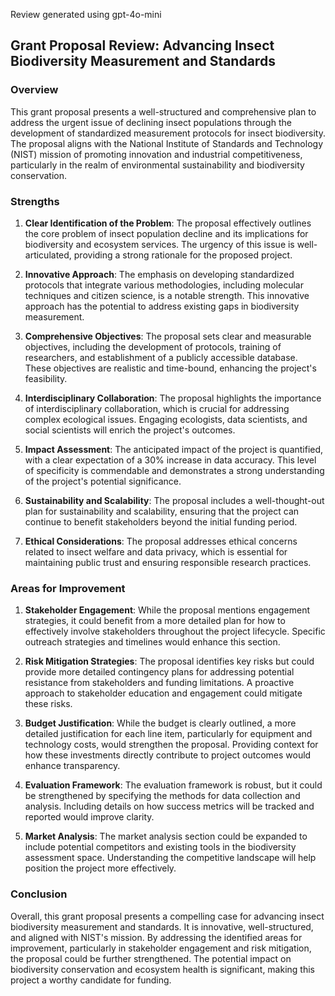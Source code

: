 Review generated using gpt-4o-mini

## Grant Proposal Review: Advancing Insect Biodiversity Measurement and Standards

### Overview

This grant proposal presents a well-structured and comprehensive plan to address the urgent issue of declining insect populations through the development of standardized measurement protocols for insect biodiversity. The proposal aligns with the National Institute of Standards and Technology (NIST) mission of promoting innovation and industrial competitiveness, particularly in the realm of environmental sustainability and biodiversity conservation.

### Strengths

1. **Clear Identification of the Problem**: The proposal effectively outlines the core problem of insect population decline and its implications for biodiversity and ecosystem services. The urgency of this issue is well-articulated, providing a strong rationale for the proposed project.

2. **Innovative Approach**: The emphasis on developing standardized protocols that integrate various methodologies, including molecular techniques and citizen science, is a notable strength. This innovative approach has the potential to address existing gaps in biodiversity measurement.

3. **Comprehensive Objectives**: The proposal sets clear and measurable objectives, including the development of protocols, training of researchers, and establishment of a publicly accessible database. These objectives are realistic and time-bound, enhancing the project's feasibility.

4. **Interdisciplinary Collaboration**: The proposal highlights the importance of interdisciplinary collaboration, which is crucial for addressing complex ecological issues. Engaging ecologists, data scientists, and social scientists will enrich the project's outcomes.

5. **Impact Assessment**: The anticipated impact of the project is quantified, with a clear expectation of a 30% increase in data accuracy. This level of specificity is commendable and demonstrates a strong understanding of the project's potential significance.

6. **Sustainability and Scalability**: The proposal includes a well-thought-out plan for sustainability and scalability, ensuring that the project can continue to benefit stakeholders beyond the initial funding period.

7. **Ethical Considerations**: The proposal addresses ethical concerns related to insect welfare and data privacy, which is essential for maintaining public trust and ensuring responsible research practices.

### Areas for Improvement

1. **Stakeholder Engagement**: While the proposal mentions engagement strategies, it could benefit from a more detailed plan for how to effectively involve stakeholders throughout the project lifecycle. Specific outreach strategies and timelines would enhance this section.

2. **Risk Mitigation Strategies**: The proposal identifies key risks but could provide more detailed contingency plans for addressing potential resistance from stakeholders and funding limitations. A proactive approach to stakeholder education and engagement could mitigate these risks.

3. **Budget Justification**: While the budget is clearly outlined, a more detailed justification for each line item, particularly for equipment and technology costs, would strengthen the proposal. Providing context for how these investments directly contribute to project outcomes would enhance transparency.

4. **Evaluation Framework**: The evaluation framework is robust, but it could be strengthened by specifying the methods for data collection and analysis. Including details on how success metrics will be tracked and reported would improve clarity.

5. **Market Analysis**: The market analysis section could be expanded to include potential competitors and existing tools in the biodiversity assessment space. Understanding the competitive landscape will help position the project more effectively.

### Conclusion

Overall, this grant proposal presents a compelling case for advancing insect biodiversity measurement and standards. It is innovative, well-structured, and aligned with NIST's mission. By addressing the identified areas for improvement, particularly in stakeholder engagement and risk mitigation, the proposal could be further strengthened. The potential impact on biodiversity conservation and ecosystem health is significant, making this project a worthy candidate for funding.